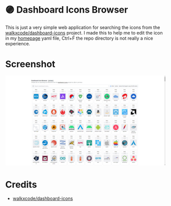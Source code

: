 # 🟣 Dashboard Icons Browser

This is just a very simple web application for searching the icons from the [walkxcode/dashboard-icons](https://github.com/walkxcode/dashboard-icons) project. I made this to help me to edit the icon in my [homepage](https://github.com/gethomepage/homepage) yaml file, Ctrl+F the repo directory is not really a nice experience.

# Screenshot

![screenshot](screenshot.png)

# Credits

- [walkxcode/dashboard-icons](https://github.com/walkxcode/dashboard-icons)
